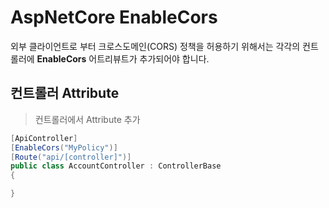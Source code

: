 # AspNetCore EnableCors

외부 클라이언트로 부터 크로스도메인(CORS) 정책을 허용하기 위해서는 각각의 컨트롤러에 **EnableCors** 어트리뷰트가 추가되어야 합니다.

## 컨트롤러 Attribute
> 컨트롤러에서 Attribute 추가

```csharp
[ApiController]
[EnableCors("MyPolicy")]
[Route("api/[controller]")]
public class AccountController : ControllerBase
{

}
```
